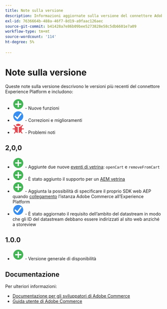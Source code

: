 ```yaml
---
title: Note sulla versione
description: Informazioni aggiornate sulla versione del connettore Adobe Experience Platform di Adobe Commerce.
exl-id: 7636664b-488a-46f7-8d19-a9faac126aec
source-git-commit: b41428a7e86b09bee5273828e58c5db6601e7a09
workflow-type: tm+mt
source-wordcount: '114'
ht-degree: 5%

---
```


# Note sulla versione

Queste note sulla versione descrivono le versioni più recenti del connettore Experience Platform e includono:

* ![Nuovo](../assets/new.svg) - Nuove funzioni
* ![Correzione](../assets/fix.svg) - Correzioni e miglioramenti
* ![Bug](../assets/bug.svg) - Problemi noti

## 2,0,0

* ![Nuovo](../assets/new.svg) - Aggiunte due nuove [eventi di vetrina](events.md): `openCart` e `removeFromCart`
* ![Nuovo](../assets/new.svg) - È stato aggiunto il supporto per un [AEM vetrina](overview.md#aem-support)
* ![Nuovo](../assets/new.svg) - Aggiunta la possibilità di specificare il proprio SDK web AEP quando [collegamento](connect-data.md) l’istanza Adobe Commerce all’Experience Platform
* ![Correzione](../assets/fix.svg) - È stato aggiornato il requisito dell’ambito del datastream in modo che gli ID del datastream debbano essere indirizzati al sito web anziché a storeview

## 1.0.0

* ![Nuovo](../assets/new.svg) - Versione generale di disponibilità

## Documentazione

Per ulteriori informazioni:

* [Documentazione per gli sviluppatori di Adobe Commerce](https://devdocs.magento.com/)
* [Guida utente di Adobe Commerce](https://docs.magento.com/user-guide/)
